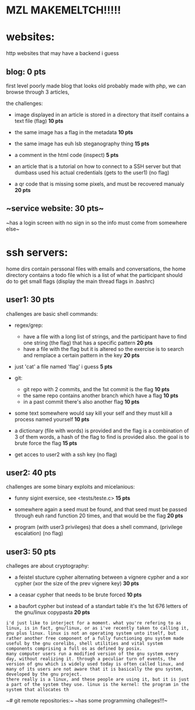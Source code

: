 # **MZL MAKEMELTCH!!!!!**
# websites:
http websites that may have a backend i guess

## blog: **0 pts**
first level 
poorly made blog that looks old probably made with php,
we can browse through 3 articles,

the challenges:

- image displayed in an article is stored in a directory that itself contains a text file (flag) **10 pts**

- the same image has a flag in the metadata **10 pts**

- the same image has euh lsb steganography thing **15 pts**

- a comment in the html code (inspect) **5 pts**

- an article that is a tutorial on how to connect to a SSH server
    but that dumbass used his actual credentials (gets to the user1) (no flag)

- a qr code that is missing some pixels, and must be recovered manualy **20 pts**

## ~service website: **30 pts**~
~has a login screen with no sign in so the info must come from somewhere else~

# ssh servers:
home dirs contain perssonal files with emails and conversations,
the home directory contains a todo file which is a list of what the participant should do to get small flags
(display the main thread flags in .bashrc)

## user1: **30 pts**
challenges are basic shell commands:

- regex/grep:
    - have a file with a long list of strings, and the participant have to find one string (the flag) that has a specific pattern **20 pts**
    - have a file with the flag but it is altered so the exercise is to search and remplace a certain pattern in the key **20 pts**

- just 'cat' a file named 'flag' i guess **5 pts**

- git:
    - git repo with 2 commits, and the 1st commit is the flag **10 pts**
    - the same repo contains another branch which have a flag **10 pts**
    - in a past commit there's also another flag **10 pts**

- some text somewhere would say kill your self and they must kill a process named yourself **10 pts**

- a dictionary (file with words) is provided and the flag is a combination of 3 of them words, a hash of the flag to find is provided also. the goal is to brute force the flag **15 pts**

- get acces to user2 with a ssh key (no flag)

## user2: **40 pts**
challenges are some binary exploits and micelanious:

- funny sigint exersice, see <tests/teste.c> **15 pts**

- somewhere again a seed must be found, and that seed must be passed through euh rand function 20 times, and that would be the flag **20 pts**

- program (with user3 privileges) that does a shell command, (privilege escalation) (no flag)

## user3: **50 pts**
challeges are about cryptography:

- a feistel stucture cypher alternating between a vignere cypher and a xor cypher (xor the size of the prev vignere key) **30 pts**

- a ceasar cypher that needs to be brute forced **10 pts**

- a baufort cypher but instead of a standart table it's the 1st 676 letters of the gnu/linux copypasta **20 pts** 
```
i'd just like to interject for a moment. what you're refering to as linux, is in fact, gnu/linux, or as i've recently taken to calling it, gnu plus linux. linux is not an operating system unto itself, but rather another free component of a fully functioning gnu system made useful by the gnu corelibs, shell utilities and vital system components comprising a full os as defined by posix.
many computer users run a modified version of the gnu system every day, without realizing it. through a peculiar turn of events, the version of gnu which is widely used today is often called linux, and many of its users are not aware that it is basically the gnu system, developed by the gnu project.
there really is a linux, and these people are using it, but it is just a part of the system they use. linux is the kernel: the program in the system that allocates th
```

~# git remote repositories:~
~has some programming challeges!!!~
